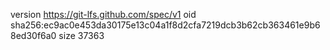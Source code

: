 version https://git-lfs.github.com/spec/v1
oid sha256:ec9ac0e453da30175e13c04a1f8d2cfa7219dcb3b62cb363461e9b68ed30f6a0
size 37363
